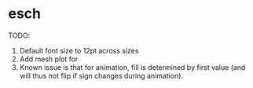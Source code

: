 # esch

TODO:

1. Default font size to 12pt across sizes
2. Add mesh plot for
3. Known issue is that for animation, fill is determined by first value (and will thus not flip if sign changes during animation).
